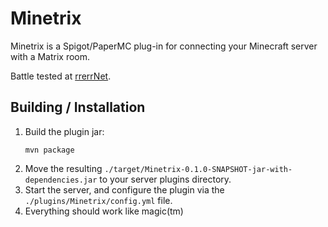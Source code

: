 # Minetrix

Minetrix is a Spigot/PaperMC plug-in for connecting your Minecraft server with a
Matrix room.

Battle tested at [rrerrNet][].

## Building / Installation

1. Build the plugin jar:
   ```
   mvn package
   ```
2. Move the resulting
   `./target/Minetrix-0.1.0-SNAPSHOT-jar-with-dependencies.jar` to your server
   plugins directory.
3. Start the server, and configure the plugin via the
   `./plugins/Minetrix/config.yml` file.
4. Everything should work like magic(tm)

[rrerrNet]: https://github.com/rrerrNet
